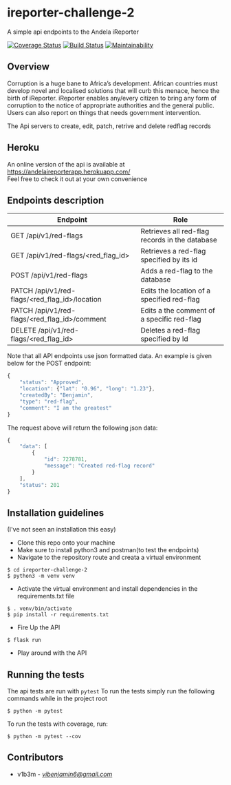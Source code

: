 # ireporter-challenge-2
A simple api endpoints to the Andela iReporter

[![Coverage Status](https://coveralls.io/repos/github/v1b3m/project_ireporter_api/badge.svg?branch=develop)](https://coveralls.io/github/v1b3m/project_ireporter_api?branch=develop) [![Build Status](https://travis-ci.org/v1b3m/project_ireporter_api.svg?branch=develop)](https://travis-ci.org/v1b3m/ireporter-challenge-2) [![Maintainability](https://api.codeclimate.com/v1/badges/b926e59a913d6c5e1f43/maintainability)](https://codeclimate.com/github/v1b3m/ireporter-challenge-2/maintainability)

## Overview
Corruption is a huge bane to Africa’s development. African countries must develop novel and localised 
solutions that will curb this menace, hence the birth of iReporter. iReporter enables any/every citizen 
to bring any form of corruption to the notice of appropriate authorities and the general public. Users 
can also report on things that needs government intervention.

The Api servers to create, edit, patch, retrive and delete redflag records

## Heroku
An online version of the api is available at https://andelaireporterapp.herokuapp.com/  
Feel free to check it out at your own convenience

## Endpoints description
|Endpoint                                       |Role                                           |
|-----------------------------------------------|-----------------------------------------------|
|GET /api/v1/red-flags                          |Retrieves all red-flag records in the database |
|GET /api/v1/red-flags/<red_flag_id>            |Retrieves a red-flag specified by its id       |
|POST /api/v1/red-flags                         |Adds a red-flag to the database                |
|PATCH /api/v1/red-flags/<red_flag_id>/location |Edits the location of a specified red-flag     |
|PATCH /api/v1/red-flags/<red_flag_id>/comment  |Edits a the comment of a specific red-flag     |
|DELETE /api/v1/red-flags/<red_flag_id>         |Deletes a red-flag specified by Id             |

Note that all API endpoints use json formatted data. An example is given below for the POST endpoint:
```javascript
{
    "status": "Approved", 
    "location": {"lat": "0.96", "long": "1.23"}, 
    "createdBy": "Benjamin", 
    "type": "red-flag", 
    "comment": "I am the greatest"
}
```
The request above will return the following json data:
```javascript
{
    "data": [
        {
            "id": 7278781,
            "message": "Created red-flag record"
        }
    ],
    "status": 201
}
```
## Installation guidelines
(I've not seen an installation this easy)
* Clone this repo onto your machine
* Make sure to install python3 and postman(to test the endpoints)
* Navigate to the repository route and creata a virtual environment
```
$ cd ireporter-challenge-2
$ python3 -m venv venv
```
* Activate the virtual environment and install dependencies in the requirements.txt file
```
$ . venv/bin/activate
$ pip install -r requirements.txt
```
* Fire Up the API
```
$ flask run
```
* Play around with the API

## Running the tests
The api tests are run with `pytest`
To run the tests simply run the following commands while in the project root
```
$ python -m pytest
```
To run the tests with coverage, run:
```
$ python -m pytest --cov
```

## Contributors
* v1b3m - *vibenjamin6@gmail.com*